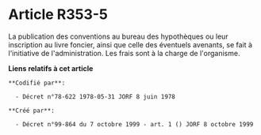 # Article R353-5

La publication des conventions au bureau des hypothèques ou leur inscription au livre foncier, ainsi que celle des éventuels
avenants, se fait à l'initiative de l'administration. Les frais sont à la charge de l'organisme.

**Liens relatifs à cet article**

	**Codifié par**:

	  - Décret n°78-622 1978-05-31 JORF 8 juin 1978

	**Créé par**:

	  - Décret n°99-864 du 7 octobre 1999 - art. 1 () JORF 8 octobre 1999
